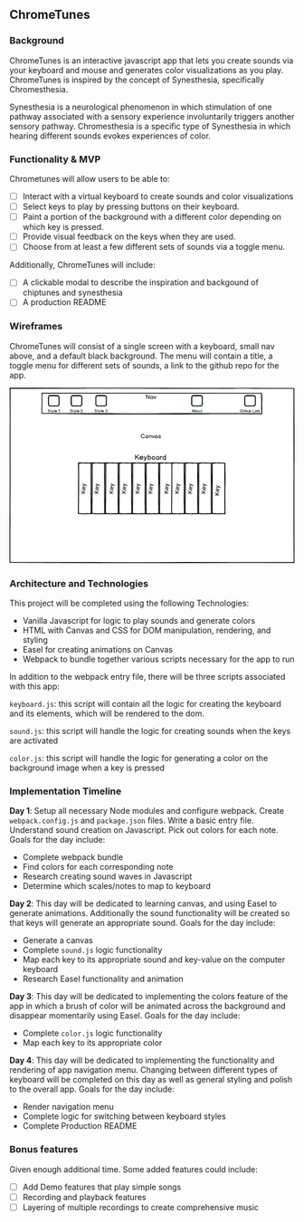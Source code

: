 ## ChromeTunes

### Background

ChromeTunes is an interactive javascript app that lets you create sounds via your keyboard and mouse and generates color visualizations as you play. ChromeTunes is inspired by the concept of Synesthesia, specifically Chromesthesia.

Synesthesia is a neurological phenomenon in which stimulation of one pathway associated with a sensory experience involuntarily triggers another sensory pathway. Chromesthesia is a specific type of Synesthesia in which hearing different sounds evokes experiences of color.

### Functionality & MVP

Chrometunes will allow users to be able to:

- [ ] Interact with a virtual keyboard to create sounds and color visualizations
- [ ] Select keys to play by pressing buttons on their keyboard.
- [ ] Paint a portion of the background with a different color depending on which key is pressed.
- [ ] Provide visual feedback on the keys when they are used.
- [ ] Choose from at least a few different sets of sounds via a toggle menu.

Additionally, ChromeTunes will include:

- [ ] A clickable modal to describe the inspiration and backgound of chiptunes and synesthesia
- [ ] A production README

### Wireframes

ChromeTunes will consist of a single screen with a keyboard, small nav above, and a default black background. The menu will contain a title, a toggle menu for different sets of sounds, a link to the github repo for the app.

![](./images/Wireframe.png)

### Architecture and Technologies

This project will be completed using the following Technologies:

- Vanilla Javascript for logic to play sounds and generate colors
- HTML with Canvas and CSS for DOM manipulation, rendering, and styling
- Easel for creating animations on Canvas
- Webpack to bundle together various scripts necessary for the app to run

In addition to the webpack entry file, there will be three scripts associated with this app:

`keyboard.js`: this script will contain all the logic for creating the keyboard and its elements, which will be rendered to the dom.

`sound.js`: this script will handle the logic for creating sounds when the keys are activated

`color.js`: this script will handle the logic for generating a color on the background image when a key is pressed

### Implementation Timeline

**Day 1**: Setup all necessary Node modules and configure webpack. Create `webpack.config.js` and `package.json` files. Write a basic entry file. Understand sound creation on Javascript. Pick out colors for each note. Goals for the day include:

- Complete webpack bundle
- Find colors for each corresponding note
- Research creating sound waves in Javascript
- Determine which scales/notes to map to keyboard

**Day 2**: This day will be dedicated to learning canvas, and using Easel to generate animations. Additionally the sound functionality will be created so that keys will generate an appropriate sound. Goals for the day include:

- Generate a canvas
- Complete `sound.js` logic functionality
- Map each key to its appropriate sound and key-value on the computer keyboard
- Research Easel functionality and animation

**Day 3**: This day will be dedicated to implementing the colors feature of the app in which a brush of color will be animated across the background and disappear momentarily using Easel. Goals for the day include:

- Complete `color.js` logic functionality
- Map each key to its appropriate color


**Day 4**: This day will be dedicated to implementing the functionality and rendering of app navigation menu. Changing between different types of keyboard will be completed on this day as well as general styling and polish to the overall app. Goals for the day include:

- Render navigation menu
- Complete logic for switching between keyboard styles
- Complete Production README

### Bonus features

Given enough additional time. Some added features could include:

- [ ] Add Demo features that play simple songs
- [ ] Recording and playback features
- [ ] Layering of multiple recordings to create comprehensive music
